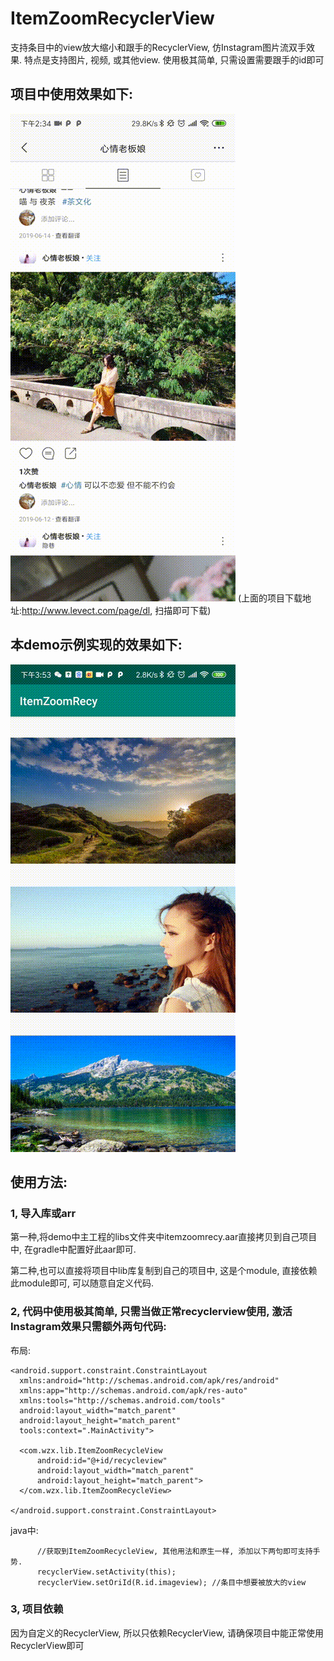 # ItemZoomRecyclerView
支持条目中的view放大缩小和跟手的RecyclerView, 仿Instagram图片流双手效果.
特点是支持图片, 视频, 或其他view. 使用极其简单, 只需设置需要跟手的id即可

项目中使用效果如下:
----
![image](https://github.com/x378320002/ItemZoomRecyclerView/blob/master/gifs/1561185385557.gif)
(上面的项目下载地址:http://www.levect.com/page/dl, 扫描即可下载)

本demo示例实现的效果如下:
----
![image](https://github.com/x378320002/ItemZoomRecyclerView/blob/master/gifs/1561190053529.gif)

使用方法:
----
### 1, 导入库或arr
第一种,将demo中主工程的libs文件夹中itemzoomrecy.aar直接拷贝到自己项目中, 在gradle中配置好此aar即可.

第二种,也可以直接将项目中lib库复制到自己的项目中, 这是个module, 直接依赖此module即可, 可以随意自定义代码.

### 2, 代码中使用极其简单, 只需当做正常recyclerview使用, 激活Instagram效果只需额外两句代码:
  布局:
  ```
  <android.support.constraint.ConstraintLayout
    xmlns:android="http://schemas.android.com/apk/res/android"
    xmlns:app="http://schemas.android.com/apk/res-auto"
    xmlns:tools="http://schemas.android.com/tools"
    android:layout_width="match_parent"
    android:layout_height="match_parent"
    tools:context=".MainActivity">
    
    <com.wzx.lib.ItemZoomRecycleView
        android:id="@+id/recycleview"
        android:layout_width="match_parent"
        android:layout_height="match_parent">
    </com.wzx.lib.ItemZoomRecycleView>
    
</android.support.constraint.ConstraintLayout>
  ```
  java中:
  ```
        //获取到ItemZoomRecycleView, 其他用法和原生一样, 添加以下两句即可支持手势.
        recyclerView.setActivity(this);
        recyclerView.setOriId(R.id.imageview); //条目中想要被放大的view
  ```
### 3, 项目依赖
因为自定义的RecyclerView, 所以只依赖RecyclerView, 请确保项目中能正常使用RecyclerView即可
